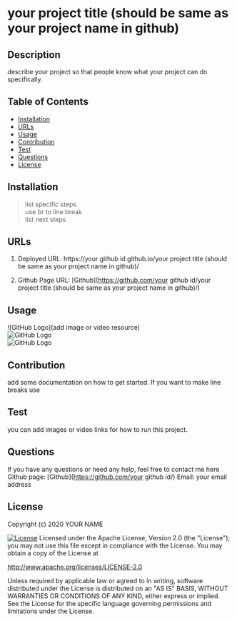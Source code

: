 
# your project title (should be same as your project name in github)

## Description
describe your project so that people know what your project can do specifically.

## Table of Contents
* [Installation](#installation)
* [URLs](#URLs)
* [Usage](#usage)
* [Contribution](#contribution)
* [Test](#test)
* [Questions](#questions)
* [License](#license)

## Installation
>list specific steps <br >use br to line break <br >list next steps

## URLs
1. Deployed URL: 
https://your github id.github.io/your project title (should be same as your project name in github)/

2. Github Page URL: 
[Github](https://github.com/your github id/your project title (should be same as your project name in github)/)


## Usage
![GitHub Logo](add image or video resource) <br> ![GitHub Logo]( url2) <br> ![GitHub Logo]( url3) <br>


## Contribution
add some documentation on how to get started. If you want to make line breaks use <br>


## Test
you can add images or video links for how to run this project. 


## Questions
If you have any questions or need any help, feel free to contact me here
Github page: [Github](https://github.com/your github id/)
Email: your email address


## License
Copyright (c) 2020 YOUR NAME


[![License](https://img.shields.io/badge/License-Apache%202.0-blue.svg)](https://opensource.org/licenses/Apache-2.0)
Licensed under the Apache License, Version 2.0 (the "License");
you may not use this file except in compliance with the License.
You may obtain a copy of the License at

http://www.apache.org/licenses/LICENSE-2.0

Unless required by applicable law or agreed to in writing, software
distributed under the License is distributed on an "AS IS" BASIS,
WITHOUT WARRANTIES OR CONDITIONS OF ANY KIND, either express or implied.
See the License for the specific language governing permissions and
limitations under the License.
